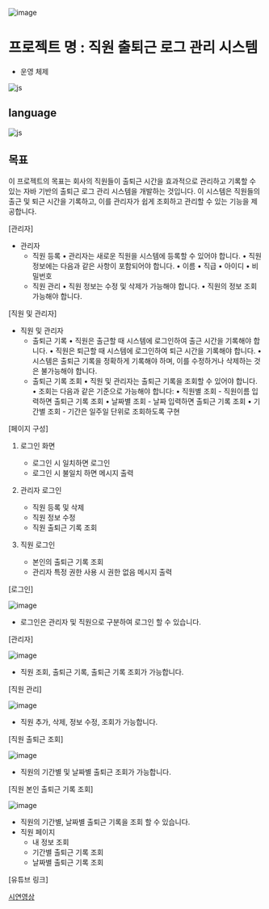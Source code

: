 ![image](https://github.com/user-attachments/assets/b5d01664-7fa1-4aa4-a3b2-cf52f45f8ac5)

# 프로젝트 명 : 직원 출퇴근 로그 관리 시스템


- 운영 체제

![js](https://img.shields.io/badge/Windows-0078D6?style=for-the-badge&logo=windows&logoColor=white)

## language

![js](https://img.shields.io/badge/Java-ED8B00?style=for-the-badge&logo=openjdk&logoColor=white)

## 목표
이 프로젝트의 목표는 회사의 직원들이 출퇴근 시간을 효과적으로 관리하고 
기록할 수 있는 자바 기반의 출퇴근 로그 관리 시스템을 개발하는 것입니다. 이 
시스템은 직원들의 출근 및 퇴근 시간을 기록하고, 이를 관리자가 쉽게 조회하고 
관리할 수 있는 기능을 제공합니다.

[관리자] 
- 관리자 
  - 직원 등록 
    • 관리자는 새로운 직원을 시스템에 등록할 수 있어야 합니다. 
    • 직원 정보에는 다음과 같은 사항이 포함되어야 합니다. 
    • 이름 
    • 직급 
    • 아이디 
    • 비밀번호 
  - 직원 관리 
    • 직원 정보는 수정 및 삭제가 가능해야 합니다. 
    • 직원의 정보 조회 가능해야 합니다. 
 
[직원 및 관리자] 
- 직원 및 관리자
  - 출퇴근 기록 
    • 직원은 출근할 때 시스템에 로그인하여 출근 시간을 기록해야 합니다. 
    • 직원은 퇴근할 때 시스템에 로그인하여 퇴근 시간을 기록해야 합니다. 
    • 시스템은 출퇴근 기록을 정확하게 기록해야 하며, 이를 수정하거나 삭제하는 것은 불가능해야 합니다. 
  - 출퇴근 기록 조회 
    • 직원 및 관리자는 출퇴근 기록을 조회할 수 있어야 합니다. 
    • 조회는 다음과 같은 기준으로 가능해야 합니다: 
    • 직원별 조회 - 직원이름 입력하면 출퇴근 기록 조회 
    • 날짜별 조회 - 날짜 입력하면 출퇴근 기록 조회 
    • 기간별 조회 - 기간은 일주일 단위로 조회하도록 구현

[페이지 구성] 
  1. 로그인 화면  
     - 로그인 시 일치하면 로그인 
     - 로그인 시 불일치 하면 메시지 출력 
 
  2. 관리자 로그인 
     - 직원 등록 및 삭제 
     - 직원 정보 수정 
     - 직원 출퇴근 기록 조회 
  3. 직원 로그인 
     - 본인의 출퇴근 기록 조회 
     - 관리자 특정 권한 사용 시 권한 없음 메시지 출력

[로그인]

![image](https://github.com/user-attachments/assets/7e3312cc-314c-4fed-a477-8ba65880ef52)

- 로그인은 관리자 및 직원으로 구분하여 로그인 할 수 있습니다.

[관리자]

![image](https://github.com/user-attachments/assets/a0e46302-5bd3-47c0-bbd1-34f0fbd9fe78)

- 직원 조회, 출퇴근 기록, 출퇴근 기록 조회가 가능합니다.

[직원 관리]

![image](https://github.com/user-attachments/assets/55f71ea0-a627-4d62-b47c-e1b11e03ee11)

- 직원 추가, 삭제, 정보 수정, 조회가 가능합니다.

[직원 출퇴근 조회]

![image](https://github.com/user-attachments/assets/1b2bd799-d520-4925-b392-7a50dce5fbd7)

- 직원의 기간별 및 날짜별 출퇴근 조회가 가능합니다.

[직원 본인 출퇴근 기록 조회]

![image](https://github.com/user-attachments/assets/3972517c-27b3-4bca-a33a-0855a881334c)

- 직원의 기간별, 날짜별 출퇴근 기록을 조회 할 수 있습니다.
- 직원 페이지
  - 내 정보 조회
  - 기간별 출퇴근 기록 조회
  - 날짜별 출퇴근 기록 조회


[유튜브 링크]

[시연영상](https://youtu.be/VMASH3JjnCY)

